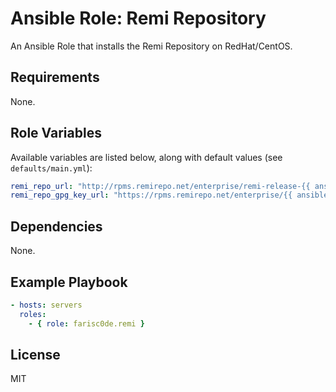 # Ansible Role: Remi Repository

An Ansible Role that installs the Remi Repository on RedHat/CentOS.

## Requirements

None.

## Role Variables

Available variables are listed below, along with default values (see `defaults/main.yml`):

```yaml
remi_repo_url: "http://rpms.remirepo.net/enterprise/remi-release-{{ ansible_distribution_major_version }}.rpm"
remi_repo_gpg_key_url: "https://rpms.remirepo.net/enterprise/{{ ansible_distribution_major_version }}/RPM-GPG-KEY-remi"
```

## Dependencies

None.

## Example Playbook

```yaml
- hosts: servers
  roles:
    - { role: farisc0de.remi }
```

## License

MIT
